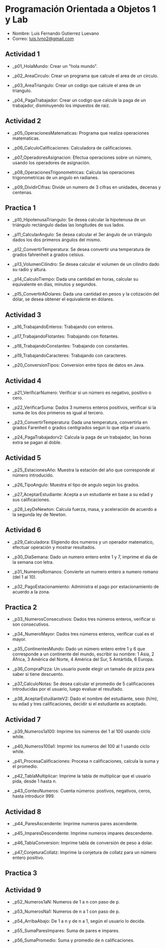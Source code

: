 # Programación Orientada a Objetos 1 y Lab

- Nombre: Luis Fernando Gutierrez Luevano
- Correo: luis.lvno2@gmail.com

## Actividad 1
- _p01_HolaMundo:
Crear un "hola mundo".

- _p02_AreaCirculo:
Crear un programa que calcule el area de un circulo.

- _p03_AreaTriangulo:
Crear un codigo que calcule el area de un triangulo.

- _p04_PagaTrabajador:
Crear un codigo que calcule la paga de un trabajador, disminuyendo los impuestos de raiz.


## Actividad 2
- _p05_OperacionesMatematicas:
Programa que realiza operaciones matematicas.

- _p06_CalculoCalificaciones:
Calculadora de calificaciones.

- _p07_OperadoresAsignacion:
Efectua operaciones sobre un número, usando los operadores de asignación.

- _p08_OperacionesTrigonometricas:
Calcula las operaciones trigonometricas de un angulo en radianes.

- _p09_DividirCifras:
Divide un numero de 3 cifras en unidades, decenas y centenas.

## Practica 1
- _p10_HipotenusaTriangulo:
Se desea calcular la hipotenusa de un triángulo rectángulo dadas las longitudes de sus lados.

- _p11_CalcularAngulo:
Se desea calcular el 3er ángulo de un triángulo dados los dos primeros ángulos del mismo.

- _p12_ConvertirTemperatura:
Se desea convertir una temperatura de grados fahrenheit a grados celsius.

- _p13_VolumenCilindro:
Se desea calcular el volumen de un cilindro dado su radio y altura.

- _p14_CalculoTiempo:
Dada una cantidad en horas, calcular su equivalente en días, minutos y segundos.

- _p15_ConvertirADolares:
Dada una cantidad en pesos y la cotización del dólar, se desea obtener el equivalente en dólares.

## Actividad 3
- _p16_TrabajandoEnteros:
Trabajando con enteros.

- _p17_TrabajandoFlotantes:
Trabajando con flotantes.

- _p18_TrabajandoConstantes:
Trabajando con constantes.

- _p19_TrabajandoCaracteres:
Trabajando con caracteres.

- _p20_ConversionTipos:
Conversion entre tipos de datos en Java.

## Actividad 4
- _p21_VerificarNumero:
Verificar si un número es negativo, positivo o cero.

- _p22_VerificarSuma:
Dados 3 numeros enteros positivos, verificar si la suma de los dos primeros es igual al tercero.

- _p23_ConvertirTemperatura:
Dada una temperatura, convertirla en grados Farenheit o grados centigrados segun lo que elija el usuario.

- _p24_PagaTrabajadorv2:
Calcula la paga de un trabajador, las horas extra se pagan al doble.

##  Actividad 5

- _p25_EstacionesAño:
Muestra la estación del año que corresponde al número introducido.

- _p26_TipoAngulo:
Muestra el tipo de angulo según los grados.

- _p27_AceptarEstudiante:
Acepta a un estudiante en base a su edad y sus calificaciones.

- _p28_LeyDeNewton:
Calcula fuerza, masa, y aceleración de acuerdo a la segunda ley de Newton.

## Actividad 6

- _p29_Calculadora:
Eligiendo dos numeros y un operador matematico, efectuar operación y mostrar resultados.

- _p30_DiaSemana:
Dado un numero entero entre 1 y 7, imprime el dia de la semana con letra.

- _p31_NumerosRomanos:
Convierte un numero entero a numero romano (del 1 al 10).

- _p32_PagoEstacionamiento:
Administra el pago por estacionamiento de acuerdo a la zona.

## Practica 2

- _p33_NumerosConsecutivos:
Dados tres números enteros, verificar si son consecutivos.

- _p34_NumeroMayor:
Dados tres números enteros, verificar cual es el mayor.

- _p35_ContinentesMundo:
Dado un número entero entre 1 y 6 que corresponde a un continente del mundo, escribir su nombre: 1 Asia, 2 África,
3 América del Norte, 4 América del Sur, 5 Antártida, 6 Europa.

- _p36_CompraPizza: 
Un usuario puede elegir un tamaño de pizza para saber si tiene descuento.

- _p37_CalculoNotas:
Se desea calcular el promedio de 5 calificaciones introducidas por el usuario, luego evaluar el resultado.

- _p38_AceptarEstudianteV2:
Dado el nombre del estudiante, sexo (h/m), su edad y tres calificaciones, decidir si el estudiante es aceptado.

## Actividad 7

- _p39_Numeros1a100:
Imprime los números del 1 al 100 usando ciclo while.

- _p40_Numeros100a1:
Imprmir los numeros del 100 al 1 usando ciclo while.

- _p41_ProcesaCalificaciones:
Procesa n calificaciones, calcula la suma y el promedio.

- _p42_TablaMultiplicar:
Imprime la tabla de multiplicar que el usuario pida, desde 1 hasta n.

- _p43_ConteoNumeros:
Cuenta números: postivos, negativos, ceros, hasta introducir 999.

## Actividad 8

- _p44_ParesAscendente:
Imprime numeros pares ascendente.

- _p45_ImparesDescendente:
Imprime numeros impares descendente.

- _p46_TablaConversion:
Imprime tabla de conversión de peso a dolar.

- _p47_ConjeturaCollatz:
Imprime la conjetura de collatz para un número entero positivo.

## Practica 3

## Actividad 9

- _p52_Numeros1aN:
Numeros de 1 a n con paso de p.

- _p53_NumerosNa1:
Numeros de n a 1 con paso de p.

- _p54_ArribaAbajo:
De 1 a n y de n a 1, según el usuario lo decida.

- _p55_SumaParesImpares:
Suma de pares e impares.

- _p56_SumaPromedio:
Suma y promedio de n calificaciones.